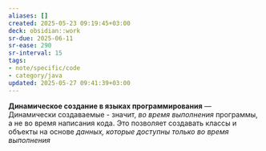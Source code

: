 ```yaml
---
aliases: []
created: 2025-05-23 09:19:45+03:00
deck: obsidian::work
sr-due: 2025-06-11
sr-ease: 290
sr-interval: 15
tags:
- note/specific/code
- category/java
updated: 2025-05-27 09:41:39+03:00
---
```


**Динамическое создание в языках программирования**
—
Динамически создаваемые - значит, *во время выполнения* программы, а не во время написания кода. Это позволяет создавать классы и объекты на основе *данных, которые доступны только во время выполнения*